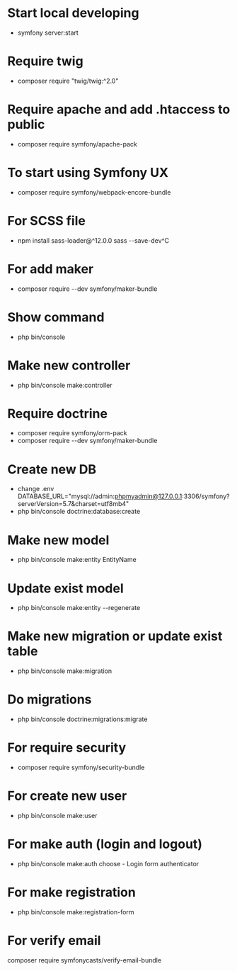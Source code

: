 # Start local developing
- symfony server:start
# Require twig
- composer require "twig/twig:^2.0"
# Require apache and add .htaccess to public
- composer require symfony/apache-pack
# To start using Symfony UX
- composer require symfony/webpack-encore-bundle
# For SCSS file
- npm install sass-loader@^12.0.0 sass --save-dev^C

# For add maker
- composer require --dev symfony/maker-bundle
# Show command
- php bin/console
# Make new controller
- php bin/console make:controller

# Require doctrine
- composer require symfony/orm-pack
- composer require --dev symfony/maker-bundle
# Create new DB
- change .env
DATABASE_URL="mysql://admin:phpmyadmin@127.0.0.1:3306/symfony?serverVersion=5.7&charset=utf8mb4"
- php bin/console doctrine:database:create
# Make new model
- php bin/console make:entity EntityName
# Update exist model
- php bin/console make:entity --regenerate
# Make new migration or update exist table
- php bin/console make:migration
# Do migrations
- php bin/console doctrine:migrations:migrate

# For require security
- composer require symfony/security-bundle
# For create new user
- php bin/console make:user
# For make auth (login and logout)
- php bin/console make:auth
choose - Login form authenticator
# For make registration
- php bin/console make:registration-form
# For verify email
composer require symfonycasts/verify-email-bundle